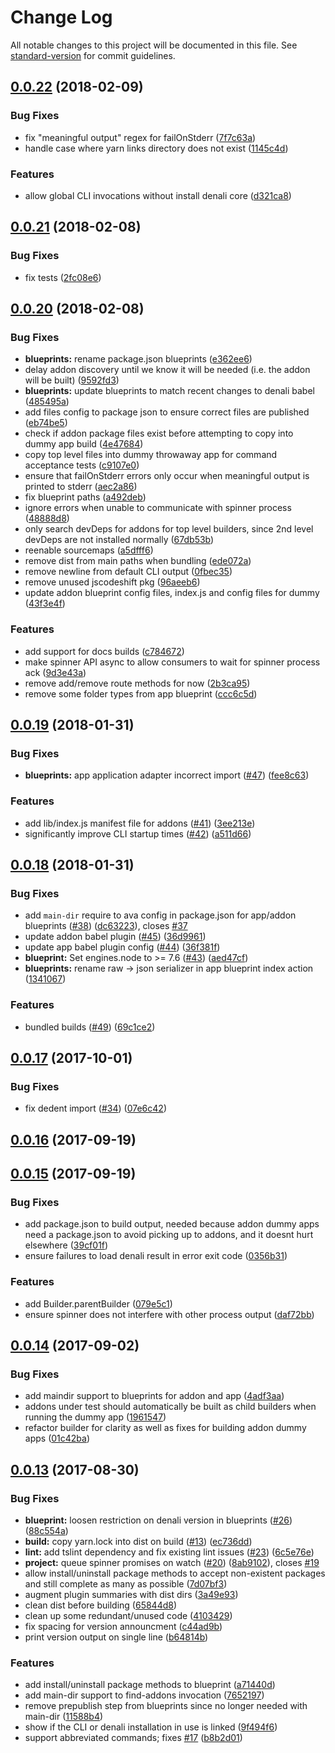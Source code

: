 # Change Log

All notable changes to this project will be documented in this file. See [standard-version](https://github.com/conventional-changelog/standard-version) for commit guidelines.

<a name="0.0.22"></a>
## [0.0.22](https://github.com/denali-js/denali-cli/compare/v0.0.21...v0.0.22) (2018-02-09)


### Bug Fixes

* fix "meaningful output" regex for failOnStderr ([7f7c63a](https://github.com/denali-js/denali-cli/commit/7f7c63a))
* handle case where yarn links directory does not exist ([1145c4d](https://github.com/denali-js/denali-cli/commit/1145c4d))


### Features

* allow global CLI invocations without install denali core ([d321ca8](https://github.com/denali-js/denali-cli/commit/d321ca8))



<a name="0.0.21"></a>
## [0.0.21](https://github.com/denali-js/denali-cli/compare/v0.0.20...v0.0.21) (2018-02-08)


### Bug Fixes

* fix tests ([2fc08e6](https://github.com/denali-js/denali-cli/commit/2fc08e6))



<a name="0.0.20"></a>
## [0.0.20](https://github.com/denali-js/denali-cli/compare/v0.0.19...v0.0.20) (2018-02-08)


### Bug Fixes

* **blueprints:** rename package.json blueprints ([e362ee6](https://github.com/denali-js/denali-cli/commit/e362ee6))
* delay addon discovery until we know it will be needed (i.e. the addon will be built) ([9592fd3](https://github.com/denali-js/denali-cli/commit/9592fd3))
* **blueprints:** update blueprints to match recent changes to denali babel ([485495a](https://github.com/denali-js/denali-cli/commit/485495a))
* add files config to package json to ensure correct files are published ([eb74be5](https://github.com/denali-js/denali-cli/commit/eb74be5))
* check if addon package files exist before attempting to copy into dummy app build ([4e47684](https://github.com/denali-js/denali-cli/commit/4e47684))
* copy top level files into dummy throwaway app for command acceptance tests ([c9107e0](https://github.com/denali-js/denali-cli/commit/c9107e0))
* ensure that failOnStderr errors only occur when meaningful output is printed to stderr ([aec2a86](https://github.com/denali-js/denali-cli/commit/aec2a86))
* fix blueprint paths ([a492deb](https://github.com/denali-js/denali-cli/commit/a492deb))
* ignore errors when unable to communicate with spinner process ([48888d8](https://github.com/denali-js/denali-cli/commit/48888d8))
* only search devDeps for addons for top level builders, since 2nd level devDeps are not installed normally ([67db53b](https://github.com/denali-js/denali-cli/commit/67db53b))
* reenable sourcemaps ([a5dfff6](https://github.com/denali-js/denali-cli/commit/a5dfff6))
* remove dist from main paths when bundling ([ede072a](https://github.com/denali-js/denali-cli/commit/ede072a))
* remove newline from default CLI output ([0fbec35](https://github.com/denali-js/denali-cli/commit/0fbec35))
* remove unused jscodeshift pkg ([96aeeb6](https://github.com/denali-js/denali-cli/commit/96aeeb6))
* update addon blueprint config files, index.js and config files for dummy ([43f3e4f](https://github.com/denali-js/denali-cli/commit/43f3e4f))


### Features

* add support for docs builds ([c784672](https://github.com/denali-js/denali-cli/commit/c784672))
* make spinner API async to allow consumers to wait for spinner process ack ([9d3e43a](https://github.com/denali-js/denali-cli/commit/9d3e43a))
* remove add/remove route methods for now ([2b3ca95](https://github.com/denali-js/denali-cli/commit/2b3ca95))
* remove some folder types from app blueprint ([ccc6c5d](https://github.com/denali-js/denali-cli/commit/ccc6c5d))



<a name="0.0.19"></a>
## [0.0.19](https://github.com/denali-js/denali-cli/compare/v0.0.18...v0.0.19) (2018-01-31)


### Bug Fixes

* **blueprints:** app application adapter incorrect import ([#47](https://github.com/denali-js/denali-cli/issues/47)) ([fee8c63](https://github.com/denali-js/denali-cli/commit/fee8c63))


### Features

* add lib/index.js manifest file for addons ([#41](https://github.com/denali-js/denali-cli/issues/41)) ([3ee213e](https://github.com/denali-js/denali-cli/commit/3ee213e))
* significantly improve CLI startup times ([#42](https://github.com/denali-js/denali-cli/issues/42)) ([a511d66](https://github.com/denali-js/denali-cli/commit/a511d66))



<a name="0.0.18"></a>
## [0.0.18](https://github.com/denali-js/denali-cli/compare/v0.0.17...v0.0.18) (2018-01-31)


### Bug Fixes

* add `main-dir` require to ava config in package.json for app/addon blueprints ([#38](https://github.com/denali-js/denali-cli/issues/38)) ([dc63223](https://github.com/denali-js/denali-cli/commit/dc63223)), closes [#37](https://github.com/denali-js/denali-cli/issues/37)
* update addon babel plugin ([#45](https://github.com/denali-js/denali-cli/issues/45)) ([36d9961](https://github.com/denali-js/denali-cli/commit/36d9961))
* update app babel plugin config ([#44](https://github.com/denali-js/denali-cli/issues/44)) ([36f381f](https://github.com/denali-js/denali-cli/commit/36f381f))
* **blueprint:** Set engines.node to >= 7.6 ([#43](https://github.com/denali-js/denali-cli/issues/43)) ([aed47cf](https://github.com/denali-js/denali-cli/commit/aed47cf))
* **blueprints:** rename raw -> json serializer in app blueprint index action ([1341067](https://github.com/denali-js/denali-cli/commit/1341067))


### Features

* bundled builds ([#49](https://github.com/denali-js/denali-cli/issues/49)) ([69c1ce2](https://github.com/denali-js/denali-cli/commit/69c1ce2))



<a name="0.0.17"></a>
## [0.0.17](https://github.com/denali-js/denali-cli/compare/v0.0.16...v0.0.17) (2017-10-01)


### Bug Fixes

* fix dedent import ([#34](https://github.com/denali-js/denali-cli/issues/34)) ([07e6c42](https://github.com/denali-js/denali-cli/commit/07e6c42))



<a name="0.0.16"></a>
## [0.0.16](https://github.com/denali-js/denali-cli/compare/v0.0.15...v0.0.16) (2017-09-19)



<a name="0.0.15"></a>
## [0.0.15](https://github.com/denali-js/denali-cli/compare/v0.0.14...v0.0.15) (2017-09-19)


### Bug Fixes

* add package.json to build output, needed because addon dummy apps need a package.json to avoid picking up to addons, and it doesnt hurt elsewhere ([39cf01f](https://github.com/denali-js/denali-cli/commit/39cf01f))
* ensure failures to load denali result in error exit code ([0356b31](https://github.com/denali-js/denali-cli/commit/0356b31))


### Features

* add Builder.parentBuilder ([079e5c1](https://github.com/denali-js/denali-cli/commit/079e5c1))
* ensure spinner does not interfere with other process output ([daf72bb](https://github.com/denali-js/denali-cli/commit/daf72bb))



<a name="0.0.14"></a>
## [0.0.14](https://github.com/denali-js/denali-cli/compare/v0.0.13...v0.0.14) (2017-09-02)


### Bug Fixes

* add maindir support to blueprints for addon and app ([4adf3aa](https://github.com/denali-js/denali-cli/commit/4adf3aa))
* addons under test should automatically be built as child builders when running the dummy app ([1961547](https://github.com/denali-js/denali-cli/commit/1961547))
* refactor builder for clarity as well as fixes for building addon dummy apps ([01c42ba](https://github.com/denali-js/denali-cli/commit/01c42ba))



<a name="0.0.13"></a>
## [0.0.13](https://github.com/denali-js/denali-cli/compare/v0.0.11...v0.0.13) (2017-08-30)


### Bug Fixes

* **blueprint:** loosen restriction on denali version in blueprints ([#26](https://github.com/denali-js/denali-cli/issues/26)) ([88c554a](https://github.com/denali-js/denali-cli/commit/88c554a))
* **build:** copy yarn.lock into dist on build ([#13](https://github.com/denali-js/denali-cli/issues/13)) ([ec736dd](https://github.com/denali-js/denali-cli/commit/ec736dd))
* **lint:** add tslint dependency and fix existing lint issues ([#23](https://github.com/denali-js/denali-cli/issues/23)) ([6c5e76e](https://github.com/denali-js/denali-cli/commit/6c5e76e))
* **project:** queue spinner promises on watch ([#20](https://github.com/denali-js/denali-cli/issues/20)) ([8ab9102](https://github.com/denali-js/denali-cli/commit/8ab9102)), closes [#19](https://github.com/denali-js/denali-cli/issues/19)
* allow install/uninstall package methods to accept non-existent packages and still complete as many as possible ([7d07bf3](https://github.com/denali-js/denali-cli/commit/7d07bf3))
* augment plugin summaries with dist dirs ([3a49e93](https://github.com/denali-js/denali-cli/commit/3a49e93))
* clean dist before building ([65844d8](https://github.com/denali-js/denali-cli/commit/65844d8))
* clean up some redundant/unused code ([4103429](https://github.com/denali-js/denali-cli/commit/4103429))
* fix spacing for version announcment ([c44ad9b](https://github.com/denali-js/denali-cli/commit/c44ad9b))
* print version output on single line ([b64814b](https://github.com/denali-js/denali-cli/commit/b64814b))


### Features

* add install/uninstall package methods to blueprint ([a71440d](https://github.com/denali-js/denali-cli/commit/a71440d))
* add main-dir support to find-addons invocation ([7652197](https://github.com/denali-js/denali-cli/commit/7652197))
* remove prepublish step from blueprints since no longer needed with main-dir ([11588b4](https://github.com/denali-js/denali-cli/commit/11588b4))
* show if the CLI or denali installation in use is linked ([9f494f6](https://github.com/denali-js/denali-cli/commit/9f494f6))
* support abbreviated commands; fixes [#17](https://github.com/denali-js/denali-cli/issues/17) ([b8b2d01](https://github.com/denali-js/denali-cli/commit/b8b2d01))
